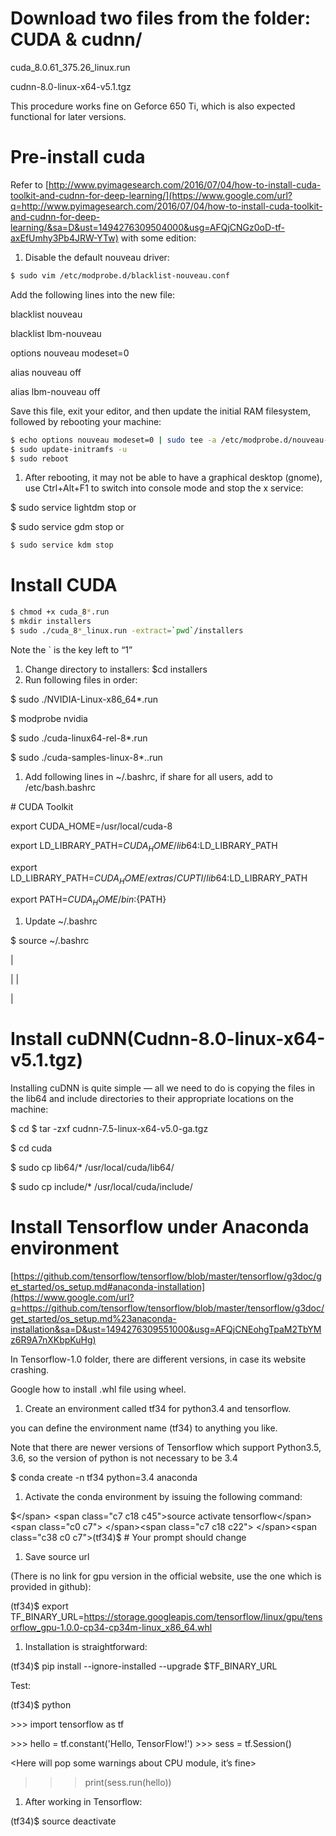 # <span class="c5 c10">Download two files from the folder: CUDA & cudnn/</span>

<span class="c2 c5">cuda_8.0.61_375.26_linux.run</span>

<span class="c2 c5">cudnn-8.0-linux-x64-v5.1.tgz</span>

<span class="c2 c5"></span>

<span class="c2 c5">This procedure works fine on Geforce 650 Ti, which is also expected functional for later versions.</span>

<span class="c2 c5"></span>

# <span class="c10 c5">Pre-install cuda</span>

<span>Refer to</span> <span class="c37">[http://www.pyimagesearch.com/2016/07/04/how-to-install-cuda-toolkit-and-cudnn-for-deep-learning/](https://www.google.com/url?q=http://www.pyimagesearch.com/2016/07/04/how-to-install-cuda-toolkit-and-cudnn-for-deep-learning/&sa=D&ust=1494276309504000&usg=AFQjCNGz0oD-tf-axEfUmhy3Pb4JRW-YTw)</span><span class="c2 c5"> with some edition:</span>

<span class="c2 c5"></span>

1.  <span class="c2 c5">Disable the default  nouveau driver:</span>
```bash
$ sudo vim /etc/modprobe.d/blacklist-nouveau.conf
```

<span class="c2 c5 c18"></span>

<span class="c2 c5">Add the following lines into the new file:</span>

<span class="c2 c0">blacklist nouveau</span>

<span class="c2 c0">blacklist lbm-nouveau</span>

<span class="c2 c0">options nouveau modeset=0</span>

<span class="c2 c0">alias nouveau off</span>

<span class="c2 c0">alias lbm-nouveau off</span>

<span class="c2 c6"></span>

<span class="c2 c5">Save this file, exit your editor, and then update the initial RAM filesystem, followed by rebooting your machine:</span>

```bash
$ echo options nouveau modeset=0 | sudo tee -a /etc/modprobe.d/nouveau-kms.conf
$ sudo update-initramfs -u
$ sudo reboot
```


1.  <span class="c2 c5"> After rebooting, it may not be able to have a graphical desktop (gnome),  use Ctrl+Alt+F1 to switch into console mode and stop the x service:</span>

<span>        </span><span class="c20 c25">$ sudo service lightdm stop</span><span class="c2 c20">  or</span>

<span class="c20">        </span><span class="c20 c25">$ sudo service gdm stop        </span><span class="c20">or</span>
```bash
$ sudo service kdm stop
```


# <span class="c10 c5">Install CUDA</span>
```bash
$ chmod +x cuda_8*.run
$ mkdir installers
$ sudo ./cuda_8*_linux.run -extract=`pwd`/installers
```
Note the \` is the key left to “1”

<span class="c34"></span>

1.  <span>Change directory to  installers:</span> <span class="c6">$cd installers</span>
2.  <span class="c2 c5"> Run following files in order:</span>

<span class="c0 c2">$ sudo ./NVIDIA-Linux-x86_64*.run</span>

<span class="c2 c0">$ modprobe nvidia</span>

<span class="c2 c0">$ sudo ./cuda-linux64-rel-8*.run</span>

<span class="c0">$ sudo ./cuda-samples-linux-8*..run</span>

<span class="c2 c5"></span>

1.  <span>Add following lines in ~/.bashrc,</span><span class="c41"> if share for all users, add to /etc/bash.bashrc</span>

<span class="c2 c0"># CUDA Toolkit</span>

<span class="c2 c0">export CUDA_HOME=/usr/local/cuda-8</span>

<span class="c2 c0">export LD_LIBRARY_PATH=${CUDA_HOME}/lib64:$LD_LIBRARY_PATH</span>

<span class="c2 c0">export LD_LIBRARY_PATH=${CUDA_HOME}/extras/CUPTI/lib64:$LD_LIBRARY_PATH</span>

<span class="c0">export PATH=${CUDA_HOME}/bin:${PATH}</span>

<span class="c2 c5"> </span>

1.  <span class="c2 c5"> Update ~/.bashrc</span>

<span class="c0">$ source ~/.bashrc</span>

<a id="t.98d504f52e082efa9fe04b41853ac9ee1080f659"></a><a id="t.0"></a>

| 

<span class="c28"></span>

 |
| 

<span class="c28"></span>

 |

# <span>Install cuDNN(</span><span class="c48">Cudnn-8.0-linux-x64-v5.1.tgz</span><span>)</span>

<span>Installing cuDNN is quite simple — all we need to do is copying the files in the</span> <span class="c14">lib64</span><span class="c14"> </span><span> and</span> <span class="c14">include</span><span class="c14"> </span><span class="c2 c5"> directories to their appropriate locations on the machine:</span>

<span class="c2 c0">$ cd <cudnn path>
        $ tar -zxf cudnn-7.5-linux-x64-v5.0-ga.tgz</span>

<span class="c2 c0">$ cd cuda</span>

<span class="c2 c0">$ sudo cp lib64/* /usr/local/cuda/lib64/</span>

<span class="c0">$ sudo cp include/* /usr/local/cuda/include/</span>

<span class="c2 c5"></span>

<span class="c2 c5"></span>

<span class="c2 c5"></span>

# <span class="c10 c5">Install Tensorflow under Anaconda environment</span>

<span class="c37">[https://github.com/tensorflow/tensorflow/blob/master/tensorflow/g3doc/get_started/os_setup.md#anaconda-installation](https://www.google.com/url?q=https://github.com/tensorflow/tensorflow/blob/master/tensorflow/g3doc/get_started/os_setup.md%23anaconda-installation&sa=D&ust=1494276309551000&usg=AFQjCNEohgTpaM2TbYMz6R9A7nXKbpKuHg)</span>

<span class="c2 c5">In Tensorflow-1.0 folder, there are different versions, in case its website crashing.</span>

<span class="c2 c5">Google how to install .whl file using wheel.</span>

<span class="c2 c5"></span>

1.  <span class="c35 c5 c42">Create an environment called tf34 for python3.4 and tensorflow.</span>

<span class="c1">you can define the environment name (tf34) to anything you like.</span>

<span class="c5 c39">Note that there are newer versions of Tensorflow which support Python3.5, 3.6, so the version of python is not necessary to be 3.4</span>

<span class="c2 c0">$ conda create -n tf34 python=3.4 anaconda</span>

<span class="c2 c0"></span>

<span class="c2 c0"></span>

1.  <span class="c42 c35 c5">Activate the conda environment by issuing the following command:</span>

<span class="c35 c18">        </span><span class="c0 c7">$</span> <span class="c7 c18 c45">source activate tensorflow</span><span class="c0 c7">
</span><span class="c7 c18 c22">         </span><span class="c38 c0 c7">(tf34)$  # Your prompt should change</span>

<span class="c42 c35 c5"></span>

1.  <span class="c19"> Save source url</span>

<span class="c17">(There is no link for gpu version in the official website, use the one which is provided in github):</span>

<span class="c0">(</span><span class="c0">tf34</span><span class="c0">)$</span> <span class="c0">export</span><span class="c0"> TF_BINARY_URL=https://storage.googleapis.com/tensorflow/linux/gpu/tensorflow_gpu-1.0.0-cp34-cp34m-linux_x86_64.whl</span><span class="c0 c42 c43 c24">
</span>

<span class="c42 c20 c23 c43"></span>

1.  <span class="c19"> Installation is straightforward:</span>

<span class="c0 c35">        </span><span class="c2 c0">(tf34)$ pip install --ignore-installed --upgrade $TF_BINARY_URL</span>

<span class="c2 c0"></span>

<span class="c0">        </span><span class="c5 c30">Test:</span>

<span class="c0 c24">        (tf34)</span><span class="c0 c24">$</span> <span class="c0 c42 c24 c47">python</span>

<span class="c0 c24">        </span><span class="c22 c23 c7">>>></span> <span class="c23 c7 c32">import tensorflow as tf</span>

<span class="c22 c7 c23">       <there will be information which show successfully detecting CUDA devices>
        >>></span> <span class="c23 c7 c46">hello = tf.constant('Hello, TensorFlow!')</span><span class="c22 c23 c7">        >>></span> <span class="c32 c23 c7">sess = tf.Session()</span>

<span class="c22 c23 c7">       <Here will pop some warnings about CPU module, it’s fine>
>>></span> <span class="c32 c23 c7">print(sess.run(hello))</span>

<span class="c2 c0"></span>

<span class="c2 c0"></span>

1.  <span class="c19"> After working in Tensorflow:</span>

<span class="c0 c35">        (tf34)$ source deactivate</span>

